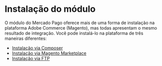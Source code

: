# Instalação do módulo

O módulo do Mercado Pago oferece mais de uma forma de instalação na plataforma Adobe Commerce (Magento), mas todas apresentam o mesmo resultado de integração. Você pode instalá-lo na plataforma de três maneiras diferentes:

* [Instalação via Composer](/developers/pt/docs/magento-two/installation/composer)
* [Instalação via Magento Marketplace](/developers/pt/docs/magento-two/installation/magento-marketplace)
* [Instalação via FTP](/developers/pt/docs/magento-two/installation/ftp)
